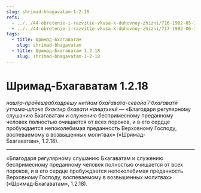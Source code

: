 ```yaml
---
slug: shrimad-bhagavatam-1-2-18
refs:
  - ../../44-obretenie-i-razvitie-vkusa-k-duhovnoy-zhizni/716-1982-05-10-b5-c1-etapy-razvitiya-predannosti-kachestva-vajshnava-dostigshego-urovnya-bhava-bhakti.md
  - ../../44-obretenie-i-razvitie-vkusa-k-duhovnoy-zhizni/717-1982-06-19-a3-b1-postepennoe-ochishhenie-serdtsa-ot-skverny-i-razvitie-predannosti.md
tags:
  - title: Шримад-Бхагаватам
    slug: shrimad-bhagavatam
  - title: Шримад-Бхагаватам 1.2.18
    slug: shrimad-bhagavatam-1-2-18
---
```


# Шримад-Бхагаватам 1.2.18

*наш̣т̣а-пра̄йеш̣вабхадреш̣у нитйам̇ бха̄гавата-севайа̄ / бхагаватй уттама-ш́локе бхактир бхавати наиш̣т̣хикӣ* — «Благодаря регулярному слушанию Бхагаватам и служению беспримесному преданному человек полностью очищается от всех пороков, и в его сердце пробуждается непоколебимая преданность Верховному Господу, воспеваемому в возвышенных молитвах» («Шримад-Бхагаватам», 1.2.18).

---

«Благодаря регулярному слушанию Бхагаватам и служению беспримесному преданному человек полностью очищается от всех пороков, и в его сердце пробуждается непоколебимая преданность Верховному Господу, воспеваемому в возвышенных молитвах» («Шримад-Бхагаватам», 1.2.18).
